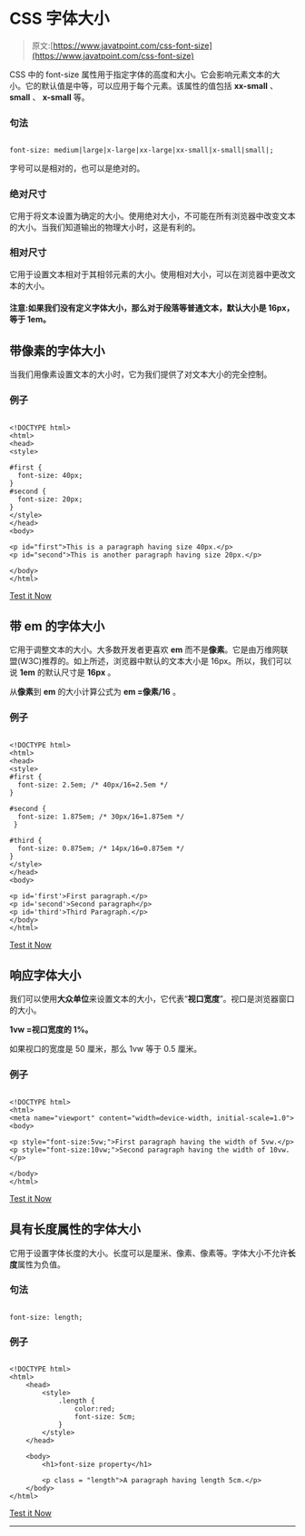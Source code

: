 # CSS 字体大小

> 原文:[https://www.javatpoint.com/css-font-size](https://www.javatpoint.com/css-font-size)

CSS 中的 font-size 属性用于指定字体的高度和大小。它会影响元素文本的大小。它的默认值是中等，可以应用于每个元素。该属性的值包括 **xx-small** 、 **small** 、 **x-small** 等。

### 句法

```

font-size: medium|large|x-large|xx-large|xx-small|x-small|small|;

```

字号可以是相对的，也可以是绝对的。

### 绝对尺寸

它用于将文本设置为确定的大小。使用绝对大小，不可能在所有浏览器中改变文本的大小。当我们知道输出的物理大小时，这是有利的。

### 相对尺寸

它用于设置文本相对于其相邻元素的大小。使用相对大小，可以在浏览器中更改文本的大小。

#### 注意:如果我们没有定义字体大小，那么对于段落等普通文本，默认大小是 16px，等于 1em。

## 带像素的字体大小

当我们用像素设置文本的大小时，它为我们提供了对文本大小的完全控制。

### 例子

```

<!DOCTYPE html>
<html>
<head>
<style>

#first {
  font-size: 40px;
}
#second {
  font-size: 20px;
}
</style>
</head>
<body>

<p id="first">This is a paragraph having size 40px.</p>
<p id="second">This is another paragraph having size 20px.</p>

</body>
</html>

```

[Test it Now](https://www.javatpoint.com/oprweb/test.jsp?filename=CSSFontsize1)

## 带 em 的字体大小

它用于调整文本的大小。大多数开发者更喜欢 **em** 而不是**像素**。它是由万维网联盟(W3C)推荐的。如上所述，浏览器中默认的文本大小是 16px。所以，我们可以说 **1em** 的默认尺寸是 **16px** 。

从**像素**到 **em** 的大小计算公式为 **em =像素/16** 。

### 例子

```

<!DOCTYPE html>
<html>
<head>
<style>
#first {
  font-size: 2.5em; /* 40px/16=2.5em */
}

#second {
  font-size: 1.875em; /* 30px/16=1.875em */
 }

#third {
  font-size: 0.875em; /* 14px/16=0.875em */
}
</style>
</head>
<body>

<p id='first'>First paragraph.</p>
<p id='second'>Second paragraph</p>
<p id='third'>Third Paragraph.</p>
</body>
</html>

```

[Test it Now](https://www.javatpoint.com/oprweb/test.jsp?filename=CSSFontsize2)

## 响应字体大小

我们可以使用**大众单位**来设置文本的大小，它代表“**视口宽度**”。视口是浏览器窗口的大小。

**1vw =视口宽度的 1%。**

如果视口的宽度是 50 厘米，那么 1vw 等于 0.5 厘米。

### 例子

```

<!DOCTYPE html>
<html>
<meta name="viewport" content="width=device-width, initial-scale=1.0">
<body>

<p style="font-size:5vw;">First paragraph having the width of 5vw.</p>
<p style="font-size:10vw;">Second paragraph having the width of 10vw.</p>

</body>
</html>

```

[Test it Now](https://www.javatpoint.com/oprweb/test.jsp?filename=CSSFontsize3)

## 具有长度属性的字体大小

它用于设置字体长度的大小。长度可以是厘米、像素、像素等。字体大小不允许**长度**属性为负值。

### 句法

```

font-size: length;

```

### 例子

```

<!DOCTYPE html> 
<html> 
    <head> 
        <style> 
            .length { 
                color:red; 
                font-size: 5cm; 
            } 
        </style> 
    </head> 

    <body> 
        <h1>font-size property</h1> 

        <p class = "length">A paragraph having length 5cm.</p> 
    </body> 
</html>  

```

[Test it Now](https://www.javatpoint.com/oprweb/test.jsp?filename=CSSFontsize4)

* * *